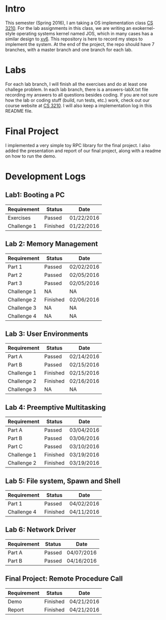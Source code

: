 # Intro
This semester (Spring 2016), I am taking a OS implementation class [CS 3210](https://tc.gtisc.gatech.edu/cs3210/2016/). For the lab assignments in this class, we are writing an exokernel-style operating systems kernel named JOS, which in many cases has a similar design to [xv6](https://pdos.csail.mit.edu/6.828/2014/xv6.html). This repository is here to record my steps to implement the system. At the end of the project, the repo should have 7 branches, with a master branch and one branch for each lab.

# Labs
For each lab branch, I will finish all the exercises and do at least one challege problem. In each lab branch, there is a answers-labX.txt file recording my answers to all questions besides coding. If you are not sure how the lab or coding stuff (build, run tests, etc.) work, check out our course website at [CS 3210](https://tc.gtisc.gatech.edu/cs3210/2016/). I will also keep a implementation log in this README file.

# Final Project
I implemented a very simple toy RPC library for the final project. I also added the presentation and report of our final project, along with a readme on how to run the demo.

# Development Logs

## Lab1: Booting a PC

| Requirement   | Status        | Date       |
| ------------- | ------------- | -----------|
| Exercises     | Passed        | 01/22/2016 |
| Challenge 1   | Finished      | 01/22/2016 |

## Lab 2: Memory Management

| Requirement   | Status        | Date       |
| ------------- | ------------- | -----------|
| Part 1        | Passed        | 02/02/2016 |
| Part 2        | Passed        | 02/05/2016 |
| Part 3        | Passed        | 02/05/2016 |
| Challenge 1   | NA            | NA         |
| Challenge 2   | Finished      | 02/06/2016 |
| Challenge 3   | NA            | NA         |
| Challenge 4   | NA            | NA         |

## Lab 3: User Environments

| Requirement   | Status        | Date       |
| ------------- | ------------- | -----------|
| Part A        | Passed        | 02/14/2016 |
| Part B        | Passed        | 02/15/2016 |
| Challenge 1   | Finished      | 02/15/2016 |
| Challenge 2   | Finished      | 02/16/2016 |
| Challenge 3   | NA            | NA         |

## Lab 4: Preemptive Multitasking

| Requirement   | Status        | Date       |
| ------------- | ------------- | -----------|
| Part A        | Passed        | 03/04/2016 |
| Part B        | Passed        | 03/06/2016 |
| Part C        | Passed        | 03/10/2016 |
| Challenge 1   | Finished      | 03/19/2016 |
| Challenge 2   | Finished      | 03/19/2016 |

## Lab 5: File system, Spawn and Shell
| Requirement   | Status        | Date       |
| ------------- | ------------- | -----------|
| Part 1        | Passed        | 04/02/2016 |
| Challenge 4   | Finished      | 04/11/2016 |

## Lab 6: Network Driver
| Requirement   | Status        | Date       |
| ------------- | ------------- | -----------|
| Part A        | Passed        | 04/07/2016 |
| Part B        | Passed        | 04/16/2016 |

## Final Project: Remote Procedure Call
| Requirement   | Status        | Date       |
| ------------- | ------------- | -----------|
| Demo          | Finished      | 04/21/2016 |
| Report        | Finished      | 04/21/2016 |
